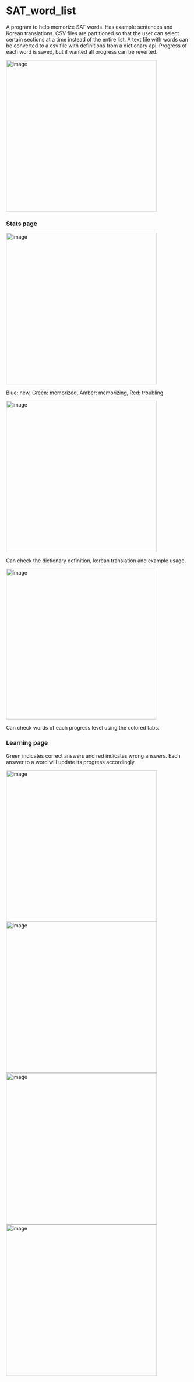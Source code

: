 # SAT_word_list
A program to help memorize SAT words. Has example sentences and Korean translations. 
CSV files are partitioned so that the user can select certain sections at a time instead of the entire list.
A text file with words can be converted to a csv file with definitions from a dictionary api. Progress of each word is saved, but if wanted all progress can be reverted.


<img width="414" alt="image" src="https://user-images.githubusercontent.com/46638829/180661145-0f1d5bb4-28b6-4096-840c-63c199fbb506.png">


### Stats page

<img width="414" alt="image" src="https://user-images.githubusercontent.com/46638829/180661285-c6fd27bd-4d02-459b-b456-b60bc9d692f2.png">

Blue: new, Green: memorized, Amber: memorizing, Red: troubling.

<img width="414" alt="image" src="https://user-images.githubusercontent.com/46638829/180661304-302e67aa-d03c-493c-902d-e98cd8784335.png">

Can check the dictionary definition, korean translation and example usage.

<img width="412" alt="image" src="https://user-images.githubusercontent.com/46638829/180662053-968cd8b3-f976-4eb2-ba0b-a28382b5aab7.png">

Can check words of each progress level using the colored tabs.

### Learning page
Green indicates correct answers and red indicates wrong answers. Each answer to a word will update its progress accordingly.

<img width="414" alt="image" src="https://user-images.githubusercontent.com/46638829/180661207-a819a1ba-c89d-4dcd-bfff-428a6dfc6a7b.png">
<img width="414" alt="image" src="https://user-images.githubusercontent.com/46638829/180661225-e5902d6a-3f65-488a-ba08-2a2dc79ff3e9.png">
<img width="414" alt="image" src="https://user-images.githubusercontent.com/46638829/180661194-f039e633-e945-430f-a1e3-ad48cb0f7f63.png">
<img width="414" alt="image" src="https://user-images.githubusercontent.com/46638829/180661297-5f5e818e-b187-4bcc-83d0-60f19f5273ba.png">

